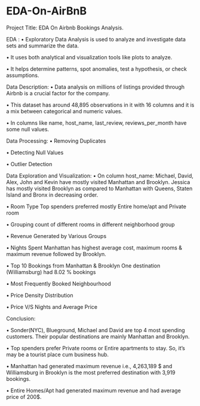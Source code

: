 # EDA-On-AirBnB
Project Title:  EDA On Airbnb Bookings Analysis.

EDA :
•	Exploratory Data Analysis is used to analyze and investigate data sets and summarize the data.

•	It uses both analytical and visualization tools like plots to analyze.

•	It helps determine patterns, spot anomalies, test a hypothesis, or check assumptions.

Data Description:
•	Data analysis on millions of listings provided through Airbnb is a crucial factor for the company.

•	This dataset has around 48,895 observations in it with 16 columns and it is a mix between categorical and numeric values.

•	In columns like name, host_name, last_review, reviews_per_month  have some null values.

Data Processing:
•	Removing Duplicates

•	Detecting Null Values

•	Outlier Detection

Data Exploration and Visualization:
•	On column host_name: 
Michael, David, Alex, John and Kevin have mostly visited Manhattan and Brooklyn.
Jessica has mostly visited Brooklyn as compared to Manhattan with Queens, Staten Island and Bronx in decreasing order.

•	Room Type
Top spenders preferred mostly Entire home/apt and Private room

•	Grouping count of different rooms in different neighborhood group

•	Revenue Generated by Various Groups

•	Nights Spent
Manhattan has highest average cost, maximum rooms & maximum revenue followed by Brooklyn.

•	Top 10 Bookings from Manhattan & Brooklyn
One destination (Williamsburg) had 8.02 % bookings

•	Most Frequently Booked Neighbourhood

•	Price Density Distribution

•	Price V/S Nights and Average Price

Conclusion:

•	Sonder(NYC),  Blueground, Michael and David are top 4 most spending customers. Their popular destinations are mainly Manhattan and Brooklyn.

•	Top spenders prefer Private rooms or Entire apartments to stay. So, it’s may be a tourist place cum business hub. 

•	Manhattan had generated maximum revenue i.e., 4,263,189 $ and Williamsburg in Brooklyn is the most preferred destination with 3,919 bookings. 

•	Entire Homes/Apt  had generated maximum revenue and had average price of 200$.
